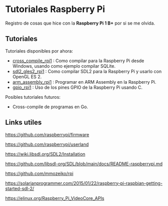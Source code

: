 # Tutoriales Raspberry Pi

Registro de cosas que hice con la **Raspberry Pi 1 B+** por si se me olvida.


## Tutoriales

Tutoriales disponibles por ahora:

- [cross_compile_rpi1](https://github.com/jorgesc231/tutoriales_raspberry/tree/master/cross_compile_rpi1) : Como compilar para la Raspberry Pi desde Windows, usando como ejemplo compilar SQLite.
- [sdl2_gles2_rpi1](https://github.com/jorgesc231/tutoriales_raspberry/tree/master/sdl2_gles2_rpi1) : Como compilar SDL2 para la Raspberry Pi y usarlo con OpenGL ES 2.
- [arm_assembly_rpi1](https://github.com/jorgesc231/tutoriales_raspberry/tree/master/arm_assembly_rpi1) : Programar en ARM Assembly en la Raspberry Pi.
- [gpio_rpi1](https://github.com/jorgesc231/tutoriales_raspberry/tree/master/gpio_rpi1) : Uso de los pines GPIO de la Raspberry Pi usando C.

Posibles tutoriales futuros:

- Cross-compile de programas en Go.


## Links utiles

https://github.com/raspberrypi/firmware

https://github.com/raspberrypi/userland

https://wiki.libsdl.org/SDL2/Installation

https://github.com/libsdl-org/SDL/blob/main/docs/README-raspberrypi.md

https://github.com/mmozeiko/rpi

https://solarianprogrammer.com/2015/01/22/raspberry-pi-raspbian-getting-started-sdl-2/

https://elinux.org/Raspberry_Pi_VideoCore_APIs